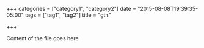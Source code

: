 +++
categories = ["category1", "category2"]
date = "2015-08-08T19:39:35-05:00"
tags = ["tag1", "tag2"]
title = "gtn"

+++

Content of the file goes here